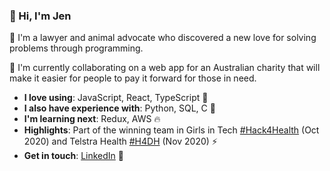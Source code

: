 ### 🌈 Hi, I'm Jen 

🐧 I'm a lawyer and animal advocate who discovered a new love for solving problems through programming. 

👯 I'm currently collaborating on a web app for an Australian charity that will make it easier for people to pay it forward for those in need.   
- **I love using**: JavaScript, React, TypeScript 🎨 
- **I also have experience with**: Python, SQL, C 🌱 
- **I'm learning next**: Redux, AWS 🔥
- **Highlights**: Part of the winning team in Girls in Tech [#Hack4Health](https://www.linkedin.com/feed/hashtag/?keywords=hack4health&highlightedUpdateUrns=urn%3Ali%3Aactivity%3A6727173156987121664) (Oct 2020) and Telstra Health [#H4DH](https://www.linkedin.com/feed/hashtag/?keywords=h4dh&highlightedUpdateUrns=urn%3Ali%3Aactivity%3A6738980194578767872) (Nov 2020) ⚡
- **Get in touch**: [LinkedIn](https://www.linkedin.com/in/jennifer-lam-b609a062/) 📧
